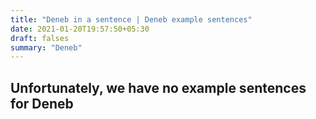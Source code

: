```yaml
---
title: "Deneb in a sentence | Deneb example sentences"
date: 2021-01-20T19:57:50+05:30
draft: falses
summary: "Deneb"
---
```

## Unfortunately, we have no example sentences for Deneb                 
